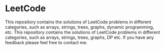 # LeetCode
This repository contains the solutions of LeetCode problems in different categories, such as arrays, strings, trees, graphs, dynamic programming, etc. This repository contains the solutions of LeetCode problems in different categories, such as arrays, strings, trees, graphs, DP etc. If you have any feedback please feel free to contact me. 
